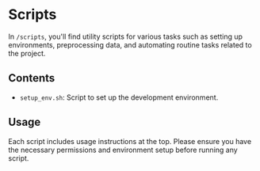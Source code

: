 # Scripts

In `/scripts`, you'll find utility scripts for various tasks such as setting up environments, preprocessing data, and automating routine tasks related to the project.

## Contents

- `setup_env.sh`: Script to set up the development environment.

## Usage

Each script includes usage instructions at the top. Please ensure you have the necessary permissions and environment setup before running any script.
